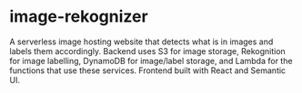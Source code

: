 # image-rekognizer

A serverless image hosting website that detects what is in images and labels them accordingly. Backend uses S3 for image storage, Rekognition for image labelling, DynamoDB for image/label storage, and Lambda for the functions that use these services. Frontend built with React and Semantic UI.  
